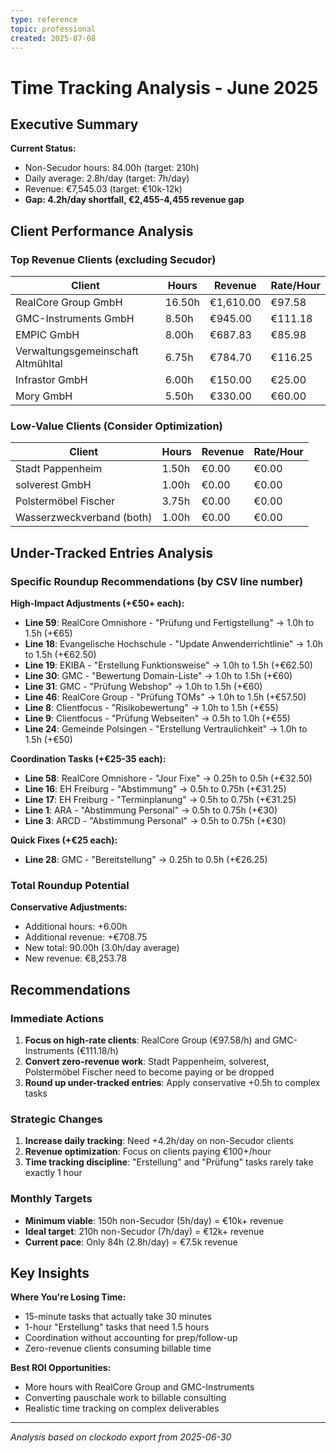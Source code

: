 ```yaml
---
type: reference
topic: professional
created: 2025-07-08
---
```


# Time Tracking Analysis - June 2025

## Executive Summary

**Current Status:**
- Non-Secudor hours: 84.00h (target: 210h)
- Daily average: 2.8h/day (target: 7h/day)
- Revenue: €7,545.03 (target: €10k-12k)
- **Gap: 4.2h/day shortfall, €2,455-4,455 revenue gap**

## Client Performance Analysis

### Top Revenue Clients (excluding Secudor)

| Client                             | Hours  | Revenue   | Rate/Hour |
| ---------------------------------- | ------ | --------- | --------- |
| RealCore Group GmbH                | 16.50h | €1,610.00 | €97.58    |
| GMC-Instruments GmbH               | 8.50h  | €945.00   | €111.18   |
| EMPIC GmbH                         | 8.00h  | €687.83   | €85.98    |
| Verwaltungsgemeinschaft Altmühltal | 6.75h  | €784.70   | €116.25   |
| Infrastor GmbH                     | 6.00h  | €150.00   | €25.00    |
| Mory GmbH                          | 5.50h  | €330.00   | €60.00    |

### Low-Value Clients (Consider Optimization)

| Client                    | Hours | Revenue | Rate/Hour |
| ------------------------- | ----- | ------- | --------- |
| Stadt Pappenheim          | 1.50h | €0.00   | €0.00     |
| solverest GmbH            | 1.00h | €0.00   | €0.00     |
| Polstermöbel Fischer      | 3.75h | €0.00   | €0.00     |
| Wasserzweckverband (both) | 1.00h | €0.00   | €0.00     |

## Under-Tracked Entries Analysis

### Specific Roundup Recommendations (by CSV line number)

**High-Impact Adjustments (+€50+ each):**
- **Line 59**: RealCore Omnishore - "Prüfung und Fertigstellung" → 1.0h to 1.5h (+€65)
- **Line 18**: Evangelische Hochschule - "Update Anwenderrichtlinie" → 1.0h to 1.5h (+€62.50)
- **Line 19**: EKIBA - "Erstellung Funktionsweise" → 1.0h to 1.5h (+€62.50)
- **Line 30**: GMC - "Bewertung Domain-Liste" → 1.0h to 1.5h (+€60)
- **Line 31**: GMC - "Prüfung Webshop" → 1.0h to 1.5h (+€60)
- **Line 46**: RealCore Group - "Prüfung TOMs" → 1.0h to 1.5h (+€57.50)
- **Line 8**: Clientfocus - "Risikobewertung" → 1.0h to 1.5h (+€55)
- **Line 9**: Clientfocus - "Prüfung Webseiten" → 0.5h to 1.0h (+€55)
- **Line 24**: Gemeinde Polsingen - "Erstellung Vertraulichkeit" → 1.0h to 1.5h (+€50)

**Coordination Tasks (+€25-35 each):**
- **Line 58**: RealCore Omnishore - "Jour Fixe" → 0.25h to 0.5h (+€32.50)
- **Line 16**: EH Freiburg - "Abstimmung" → 0.5h to 0.75h (+€31.25)
- **Line 17**: EH Freiburg - "Terminplanung" → 0.5h to 0.75h (+€31.25)
- **Line 1**: ARA - "Abstimmung Personal" → 0.5h to 0.75h (+€30)
- **Line 3**: ARCD - "Abstimmung Personal" → 0.5h to 0.75h (+€30)

**Quick Fixes (+€25 each):**
- **Line 28**: GMC - "Bereitstellung" → 0.25h to 0.5h (+€26.25)

### Total Roundup Potential

**Conservative Adjustments:**
- Additional hours: +6.00h
- Additional revenue: +€708.75
- New total: 90.00h (3.0h/day average)
- New revenue: €8,253.78

## Recommendations

### Immediate Actions
1. **Focus on high-rate clients**: RealCore Group (€97.58/h) and GMC-Instruments (€111.18/h)
2. **Convert zero-revenue work**: Stadt Pappenheim, solverest, Polstermöbel Fischer need to become paying or be dropped
3. **Round up under-tracked entries**: Apply conservative +0.5h to complex tasks

### Strategic Changes
1. **Increase daily tracking**: Need +4.2h/day on non-Secudor clients
2. **Revenue optimization**: Focus on clients paying €100+/hour
3. **Time tracking discipline**: "Erstellung" and "Prüfung" tasks rarely take exactly 1 hour

### Monthly Targets
- **Minimum viable**: 150h non-Secudor (5h/day) = €10k+ revenue
- **Ideal target**: 210h non-Secudor (7h/day) = €12k+ revenue
- **Current pace**: Only 84h (2.8h/day) = €7.5k revenue

## Key Insights

**Where You're Losing Time:**
- 15-minute tasks that actually take 30 minutes
- 1-hour "Erstellung" tasks that need 1.5 hours
- Coordination without accounting for prep/follow-up
- Zero-revenue clients consuming billable time

**Best ROI Opportunities:**
- More hours with RealCore Group and GMC-Instruments
- Converting pauschale work to billable consulting
- Realistic time tracking on complex deliverables

---
*Analysis based on clockodo export from 2025-06-30*